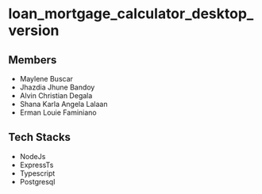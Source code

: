 # loan_mortgage_calculator_desktop_version

## Members

- Maylene Buscar
- Jhazdia Jhune Bandoy
- Alvin Christian Degala
- Shana Karla Angela Lalaan
- Erman Louie Faminiano

## Tech Stacks
- NodeJs
- ExpressTs
- Typescript
- Postgresql

